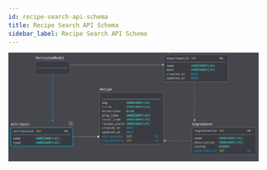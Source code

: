```yaml
---
id: recipe-search-api-schema
title: Recipe Search API Schema
sidebar_label: Recipe Search API Schema
---
```


![](https://raw.githubusercontent.com/ChickenKyiv/creative/master/database-schemes/RecipeAPI_Search_Schema%20%20%20SqlDBM.png)
